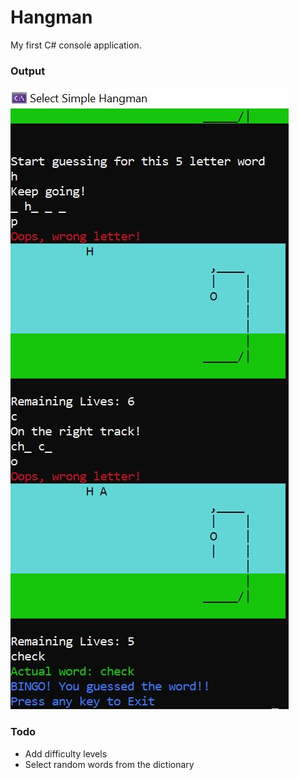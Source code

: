 # Hangman
My first C# console application. 

### Output
![](solution.JPG)

### Todo
* Add difficulty levels
* Select random words from the dictionary
